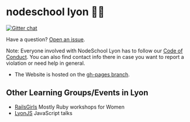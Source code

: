 <!-- :tiger: is the closest thing we have from a lion ;) -->
nodeschool lyon :school::tiger:
======

[![Gitter chat](https://badges.gitter.im/nodeschool/lyon.png)](https://gitter.im/nodeschool/lyon)

<!-- Subscribe to the [reminder newsletter](http://nodeschool.us9.list-manage2.com/subscribe?u=a44cde6d98a586be27ab4885c&id=505911339e) to be notified about future events. -->

Have a question? [Open an issue](https://github.com/nodeschool/lyon/issues).

Note: Everyone involved with NodeSchool Lyon has to follow our [Code of Conduct](https://github.com/nodeschool/lyon/blob/master/codeofconduct.md). You can also find contact info there in case you want to report a violation or need help in general.

<!-- * [List of past events](https://github.com/nodeschool/lyon/issues?q=is%3Aissue+label%3Apast-event+is%3Aclosed) -->
* The Website is hosted on the [gh-pages branch](https://github.com/nodeschool/lyon/tree/gh-pages).
<!-- * [NodeSchool open budget](https://travis-ci.org/nodeschool/lyon/branches) -->

## Other Learning Groups/Events in Lyon

- [RailsGirls](http://railsgirly.lyonrb.fr/) Mostly Ruby workshops for Women
- [LyonJS](http://lyonjs.org) JavaScript talks
